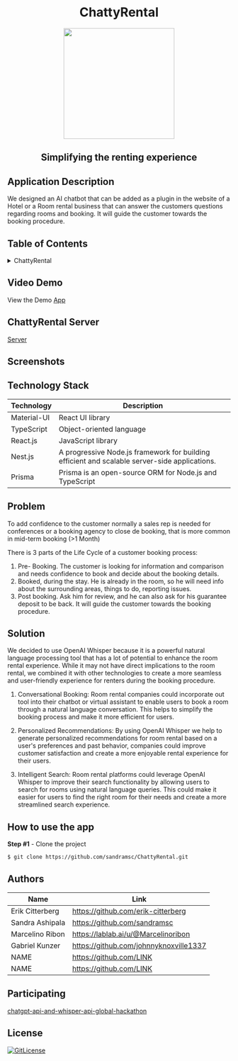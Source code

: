 <!-- PROJECT TITLE -->
  <h1 align="center">ChattyRental</h1>
  <div id="header" align="center">
  <img src="https://user-images.githubusercontent.com/19821445/230167293-c516e09e-5630-4992-a9b7-80c3a72b6a77.png" width="250"/>
</div>
 <h2 2 align="center">
    Simplifying the renting experience
    <br />
    </h2>

## Application Description

We designed an AI chatbot that can be added as a plugin in the website of a Hotel or a Room rental business that can answer the customers questions regarding rooms and booking. It will guide the customer towards the booking procedure.

## Table of Contents

<details>
<summary>ChattyRental</summary>

- [Application Description](#application-description)
- [Table of Contents](#table-of-contents)
- [Project Demo](#demo)
- [Screenshots](#screenshots)
- [Technology Stack](#technology-stack)
- [Problem](#problem)
- [Solution](#solution)
- [Features](#features)
- [How to use the app](#how-to-use-the-app)
- [Collaborators](#collaborators)
- [References](#references)
- [Participating](#participating)
- [License](#license)

</details>

## Video Demo

View the Demo [App](link)

## ChattyRental Server

 [Server](link)

## Screenshots

## Technology Stack

| Technology       | Description                                   |
| ---------------- | --------------------------------------------- |
| Material-UI      | React UI library                              |
| TypeScript       | Object-oriented language                      |
| React.js         | JavaScript library                            |
| Nest.js           | A progressive Node.js framework for building efficient and scalable server-side applications.                     |
| Prisma          | Prisma is an open-source ORM for Node.js and TypeScript                      |

## Problem

To add confidence to the customer normally a sales rep is needed for conferences or a booking agency to close de booking, that is more common in mid-term booking 
(>1 Month)

There is 3 parts of the Life Cycle of a customer booking process:

1. Pre- Booking. The customer is looking for information and comparison and needs confidence to book and decide about the booking details.
2. Booked, during the stay. He is already in the room, so he will need info about the surrounding areas, things to do, reporting issues.
3. Post booking. Ask him for review, and he can also ask for his guarantee deposit to be back. It will guide the customer towards the booking procedure.

## Solution

We decided to use OpenAI Whisper because it is a powerful natural language processing tool that has a lot of potential to enhance the room rental experience. While it may not have direct implications to the room rental, we combined it with other technologies to create a more seamless and user-friendly experience for renters during the booking procedure.

1. Conversational Booking: Room rental companies could incorporate out tool into their chatbot or virtual assistant to enable users to book a room through a natural language conversation. This helps to simplify the booking process and make it more efficient for users.

2. Personalized Recommendations: By using OpenAI Whisper we help to generate personalized recommendations for room rental based on a user's preferences and past behavior, companies could improve customer satisfaction and create a more enjoyable rental experience for their users.

3. Intelligent Search: Room rental platforms could leverage OpenAI Whisper to improve their search functionality by allowing users to search for rooms using natural language queries. This could make it easier for users to find the right room for their needs and create a more streamlined search experience.


## How to use the app

**Step #1** - Clone the project

```bash
$ git clone https://github.com/sandramsc/ChattyRental.git
```

## Authors

| Name            | Link                                   |
| --------------- | -------------------------------------- |
| Erik Citterberg | https://github.com/erik-citterberg |
| Sandra Ashipala | https://github.com/sandramsc |
| Marcelino Ribon | https://lablab.ai/u/@Marcelinoribon |
| Gabriel Kunzer | https://github.com/johnnyknoxville1337 |
| NAME | https://github.com/LINK |
| NAME | https://github.com/LINK |

## Participating
[chatgpt-api-and-whisper-api-global-hackathon](https://lablab.ai/event/chatgpt-api-and-whisper-api-global-hackathon)

## License

[![GitLicense](https://img.shields.io/badge/License-MIT-lime.svg)](https://github.com/sandramsc/ChattyRental/blob/master/LICENSE.md)
